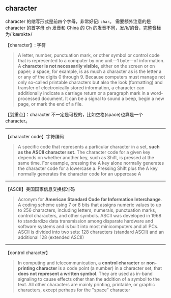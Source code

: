 
## character

character 的缩写形式是前四个字母，非常好记: `char`。
需要额外注意的是 character 的首字母 ch 发音和 China 的 Ch 的发音不同，发/k/的音，完整音标为/'kærəktɚ/


【character】: 字符

> A letter, number, punctuation mark, or other symbol or control code that is represented to a computer by one unit—1 byte—of information. A **character is not necessarily visible,** either on the screen or on paper; a space, for example, is as much a character as is the letter a or any of the digits 0 through 9. Because computers must manage not only so-called printable characters but also the look (formatting) and transfer of electronically stored information, a character can additionally indicate a carriage return or a paragraph mark in a word-processed document. It can be a signal to sound a beep, begin a new page, or mark the end of a file.

【划重点】：character 不一定是可视的，比如空格(space)也算是一个character。



---
【character code】字符编码

> A specific code that represents a particular character in a set, **such as the ASCII character set.** The character code for a given key depends on whether another key, such as Shift, is pressed at the same time. For example, pressing the A key alone normally generates the character code for a lowercase a. Pressing Shift plus the A key normally generates the character code for an uppercase A

---

【ASCII】美国国家信息交换标准码
>  Acronym for **American Standard Code for Information Interchange**. A coding scheme using 7 or 8 bits that assigns numeric values to up to 256 characters, including letters, numerals, punctuation marks, control characters, and other symbols. ASCII was developed in 1968 to standardize data transmission among disparate hardware and software systems and is built into most minicomputers and all PCs. ASCII is divided into two sets: 128 characters (standard ASCII) and an additional 128 (extended ASCII)

---

【control character】

> In computing and telecommunication, a **control character** or **non-printing character** is a code point (a number) in a character set, that **does not represent a written symbol**. They are used as in-band signaling to cause effects other than the addition of a symbol to the text. All other characters are mainly printing, printable, or graphic characters, except perhaps for the "space" character

